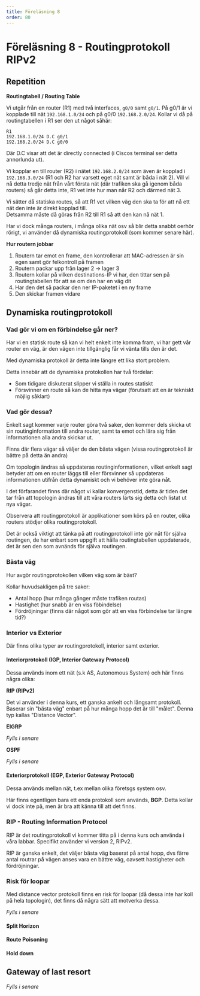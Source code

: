 ```yaml
---
title: Föreläsning 8
order: 80
---
```


# Föreläsning 8 - Routingprotokoll RIPv2

## Repetition

**Routingtabell / Routing Table**

Vi utgår från en router (R1) med två interfaces, `g0/0` samt `g0/1`. På g0/1 är vi kopplade till nät `192.168.1.0/24` och på g0/0 `192.168.2.0/24`. Kollar vi då på routingtabellen i R1 ser den ut något såhär:

```
R1
192.168.1.0/24 D.C g0/1
192.168.2.0/24 D.C g0/0
```

Där D.C visar att det är directly connected (i Ciscos terminal ser detta annorlunda ut).

Vi kopplar en till router (R2) i nätet `192.168.2.0/24` som även är kopplad i `192.168.3.0/24` (R1 och R2 har varsett eget nät samt är båda i nät 2). Vill vi nå detta tredje nät från vårt första nät (där trafiken ska gå igenom båda routers) så går detta inte, R1 vet inte hur man når R2 och därmed nät 3.

Vi sätter då statiska routes, så att R1 vet vilken väg den ska ta för att nå ett nät den inte är direkt kopplad till.  
Detsamma måste då göras från R2 till R1 så att den kan nå nät 1.

Har vi dock många routers, i många olika nät osv så blir detta snabbt oerhör rörigt, vi använder då dynamiska routingprotokoll (som kommer senare här).

**Hur routern jobbar**

1. Routern tar emot en frame, den kontrollerar att MAC-adressen är sin egen samt gör felkontroll på framen
2. Routern packar upp från lager 2 -> lager 3
3. Routern kollar på vilken destinations-IP vi har, den tittar sen på routingtabellen för att se om den har en väg dit
4. Har den det så packar den ner IP-paketet i en ny frame
5. Den skickar framen vidare

## Dynamiska routingprotokoll

### Vad gör vi om en förbindelse går ner?

Har vi en statisk route så kan vi helt enkelt inte komma fram, vi har gett vår router en väg, är den vägen inte tillgänglig får vi vänta tills den är det.

Med dynamiska protokoll är detta inte längre ett lika stort problem.

Detta innebär att de dynamiska protokollen har två fördelar:

- Som tidigare diskuterat slipper vi ställa in routes statiskt
- Försvinner en route så kan de hitta nya vägar (förutsatt att en är tekniskt möjlig såklart)

### Vad gör dessa?

Enkelt sagt kommer varje router göra två saker, den kommer dels skicka ut sin routinginformation till andra router, samt ta emot och lära sig från informationen alla andra skickar ut.

Finns där flera vägar så väljer de den bästa vägen (vissa routingprotokoll är bättre på detta än andra)

Om topologin ändras så uppdateras routinginformationen, vilket enkelt sagt betyder att om en router läggs till eller försvinner så uppdateras informationen utifrån detta dynamiskt och vi behöver inte göra nåt.

I det förfarandet finns där något vi kallar konvergenstid, detta är tiden det tar från att topologin ändras till att våra routers lärts sig detta och listat ut nya vägar.

Observera att routingprotokoll är applikationer som körs på en router, olika routers stödjer olika routingprotokoll.

Det är också viktigt att tänka på att routingprotokoll inte gör nåt för själva routingen, de har enbart som uppgift att hålla routingtabellen uppdaterade, det är sen den som avnänds för själva routingen.

### Bästa väg

Hur avgör routingprotokollen vilken väg som är bäst?

Kollar huvudsakligen på tre saker:

- Antal hopp (hur många gånger måste trafiken routas)
- Hastighet (hur snabb är en viss föbindelse)
- Fördröjningar (finns där något som gör att en viss förbindelse tar längre tid?)

### Interior vs Exterior

Där finns olika typer av routingprotokoll, interior samt exterior.

#### Interiorprotokoll (IGP, Interior Gateway Protocol)

Dessa används inom ett nät (s.k AS, Autonomous System) och här finns några olika:

**RIP (RIPv2)**

Det vi använder i denna kurs, ett ganska ankelt och långsamt protokoll. Baserar sin "bästa väg" enbart på hur många hopp det är till "målet". Denna typ kallas "Distance Vector".

**EIGRP**

_Fylls i senare_

**OSPF**

_Fylls i senare_

#### Exteriorprotokoll (EGP, Exterior Gateway Protocol)

Dessa används mellan nät, t.ex mellan olika företsgs system osv.

Här finns egentligen bara ett enda protokoll som används, **BGP**. Detta kollar vi dock inte på, men är bra att känna till att det finns.

### RIP - Routing Information Protocol

RIP är det routingprotokoll vi kommer titta på i denna kurs och använda i våra labbar. Specifikt använder vi version 2, RIPv2.

RIP är ganska enkelt, det väljer bästa väg baserat på antal hopp, dvs färre antal routrar på vägen anses vara en bättre väg, oavsett hastigheter och fördröjningar.

### Risk för loopar

Med distance vector protokoll finns en risk för loopar (då dessa inte har koll på hela topologin), det finns då några sätt att motverka dessa.

_Fylls i senare_

#### Split Horizon

#### Route Poisoning

#### Hold down

## Gateway of last resort

_Fylls i senare_
